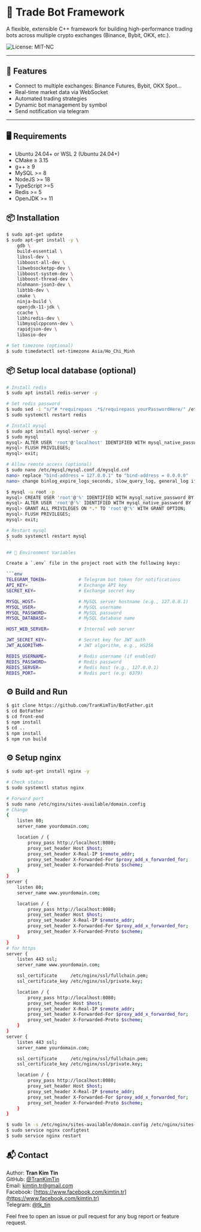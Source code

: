 # 🧠 Trade Bot Framework

A flexible, extensible C++ framework for building high-performance trading bots across multiple crypto exchanges (Binance, Bybit, OKX, etc.).

![License: MIT-NC](https://img.shields.io/badge/license-MIT--NC-blue.svg)

---

## 🚀 Features

- Connect to multiple exchanges: Binance Futures, Bybit, OKX Spot...
- Real-time market data via WebSocket
- Automated trading strategies
- Dynamic bot management by symbol
- Send notification via telegram

---

## 🖥️ Requirements

- Ubuntu 24.04+ or WSL 2 (Ubuntu 24.04+)
- CMake ≥ 3.15
- g++ ≥ 9
- MySQL >= 8
- NodeJS >= 18
- TypeScript >=5
- Redis >= 5
- OpenJDK >= 11


## 📦 Installation

```bash
$ sudo apt-get update
$ sudo apt-get install -y \
    gdb \
    build-essential \
    libssl-dev \
    libboost-all-dev \
    libwebsocketpp-dev \
    libboost-system-dev \
    libboost-thread-dev \
    nlohmann-json3-dev \
    libtbb-dev \
    cmake \
    ninja-build \
    openjdk-11-jdk \
    ccache \
    libhiredis-dev \
    libmysqlcppconn-dev \
    rapidjson-dev \
    libasio-dev

# Set timezone (optional)
$ sudo timedatectl set-timezone Asia/Ho_Chi_Minh
```

## 📦 Setup local database (optional)

```bash
# Install redis
$ sudo apt install redis-server -y

# Set redis password
$ sudo sed -i "s/^# *requirepass .*$/requirepass yourPasswordHere/" /etc/redis/redis.conf
$ sudo systemctl restart redis

# Install mysql
$ sudo apt install mysql-server -y
$ sudo mysql
mysql> ALTER USER 'root'@'localhost' IDENTIFIED WITH mysql_native_password BY 'your_strong_password';
mysql> FLUSH PRIVILEGES;
mysql> exit;

# Allow remote access (optional)
$ sudo nano /etc/mysql/mysql.conf.d/mysqld.cnf
nano> replace "bind-address = 127.0.0.1" to "bind-address = 0.0.0.0"
nano> change binlog_expire_logs_seconds, slow_query_log, general_log if you need

$ mysql -u root -p
mysql> CREATE USER 'root'@'%' IDENTIFIED WITH mysql_native_password BY 'your_strong_password';
mysql> ALTER USER 'root'@'%' IDENTIFIED WITH mysql_native_password BY 'your_strong_password';
mysql> GRANT ALL PRIVILEGES ON *.* TO 'root'@'%' WITH GRANT OPTION;
mysql> FLUSH PRIVILEGES;
mysql> exit;

# Restart mysql
$ sudo systemctl restart mysql
``

## 📂 Environment Variables

Create a `.env` file in the project root with the following keys:

```env
TELEGRAM_TOKEN=            # Telegram bot token for notifications
API_KEY=                   # Exchange API key
SECRET_KEY=                # Exchange secret key

MYSQL_HOST=                # MySQL server hostname (e.g., 127.0.0.1)
MYSQL_USER=                # MySQL username
MYSQL_PASSWORD=            # MySQL password
MYSQL_DATABASE=            # MySQL database name

HOST_WEB_SERVER=           # Internal web server

JWT_SECRET_KEY=            # Secret key for JWT auth
JWT_ALGORITHM=             # JWT algorithm, e.g., HS256

REDIS_USERNAME=            # Redis username (if enabled)
REDIS_PASSWORD=            # Redis password
REDIS_SERVER=              # Redis host (e.g., 127.0.0.1)
REDIS_PORT=                # Redis port (e.g: 6379)
```

## ⚙️ Build and Run

```bash
$ git clone https://github.com/TranKimTin/BotFather.git
$ cd BotFather
$ cd front-end
$ npm install
$ cd ..
$ npm install 
$ npm run build
```

## ⚙️ Setup nginx

```bash
$ sudo apt-get install nginx -y

# Check status
$ sudo systemctl status nginx

# Forward port
$ sudo nano /etc/nginx/sites-available/domain.config
# Change 
{
    listen 80;
    server_name yourdomain.com;

    location / {
        proxy_pass http://localhost:8080;
        proxy_set_header Host $host;
        proxy_set_header X-Real-IP $remote_addr;
        proxy_set_header X-Forwarded-For $proxy_add_x_forwarded_for;
        proxy_set_header X-Forwarded-Proto $scheme;
    }
}
server {
    listen 80;
    server_name www.yourdomain.com;

    location / {
        proxy_pass http://localhost:8080;
        proxy_set_header Host $host;
        proxy_set_header X-Real-IP $remote_addr;
        proxy_set_header X-Forwarded-For $proxy_add_x_forwarded_for;
        proxy_set_header X-Forwarded-Proto $scheme;
    }
}
# for https
server {
    listen 443 ssl;
    server_name www.yourdomain.com;

    ssl_certificate     /etc/nginx/ssl/fullchain.pem;
    ssl_certificate_key /etc/nginx/ssl/private.key;

    location / {
        proxy_pass http://localhost:8080;
        proxy_set_header Host $host;
        proxy_set_header X-Real-IP $remote_addr;
        proxy_set_header X-Forwarded-For $proxy_add_x_forwarded_for;
        proxy_set_header X-Forwarded-Proto $scheme;
    }
}
server {
    listen 443 ssl;
    server_name yourdomain.com;

    ssl_certificate     /etc/nginx/ssl/fullchain.pem;
    ssl_certificate_key /etc/nginx/ssl/private.key;

    location / {
        proxy_pass http://localhost:8080;
        proxy_set_header Host $host;
        proxy_set_header X-Real-IP $remote_addr;
        proxy_set_header X-Forwarded-For $proxy_add_x_forwarded_for;
        proxy_set_header X-Forwarded-Proto $scheme;
    }
}

$ sudo ln -s /etc/nginx/sites-available/domain.config /etc/nginx/sites-enabled/domain.config
$ sudo service nginx configtest
$ sudo service nginx restart
```

## 📬 Contact

Author: **Tran Kim Tin**  
GitHub: [@TranKimTin](https://github.com/TranKimTin)  
Email: kimtin.tr@gmail.com  
Facebook: [https://www.facebook.com/kimtin.tr](https://www.facebook.com/kimtin.tr)  
Telegram: [@tk_tin](https://t.me/tk_tin)

Feel free to open an issue or pull request for any bug report or feature request.